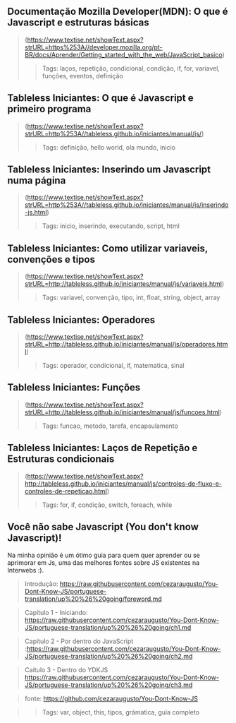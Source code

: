 ## Documentação Mozilla Developer(MDN): O que é Javascript e estruturas básicas
> (https://www.textise.net/showText.aspx?strURL=https%253A//developer.mozilla.org/pt-BR/docs/Aprender/Getting_started_with_the_web/JavaScript_basico)
>> Tags: laços, repetição, condicional, condição, if, for, variavel, funções, eventos, definição


## Tableless Iniciantes: O que é Javascript e primeiro programa
> (https://www.textise.net/showText.aspx?strURL=http%253A//tableless.github.io/iniciantes/manual/js/)
>> Tags: definição, hello world, ola mundo, inicio


## Tableless Iniciantes: Inserindo um Javascript numa página
> (https://www.textise.net/showText.aspx?strURL=http%253A//tableless.github.io/iniciantes/manual/js/inserindo-js.html)
>> Tags: inicio, inserindo, executando, script, html


## Tableless Iniciantes: Como utilizar variaveis, convenções e tipos
> (https://www.textise.net/showText.aspx?strURL=http://tableless.github.io/iniciantes/manual/js/variaveis.html)
>> Tags: variavel, convenção, tipo, int, float, string, object, array


## Tableless Iniciantes: Operadores
> (https://www.textise.net/showText.aspx?strURL=http://tableless.github.io/iniciantes/manual/js/operadores.html)
>> Tags: operador, condicional, if, matematica, sinal


## Tableless Iniciantes: Funções
> (https://www.textise.net/showText.aspx?strURL=http://tableless.github.io/iniciantes/manual/js/funcoes.html)
>> Tags: funcao, metodo, tarefa, encapsulamento


## Tableless Iniciantes: Laços de Repetição e Estruturas condicionais
> (https://www.textise.net/showText.aspx?http://tableless.github.io/iniciantes/manual/js/controles-de-fluxo-e-controles-de-repeticao.html)
>> Tags: for, if, condição, switch, foreach, while

## Você não sabe Javascript (You don't know Javascript)!
Na minha opinião é um ótimo guia para quem quer aprender ou se aprimorar em Js, uma das melhores fontes sobre JS existentes na Interwebs :).
> Introdução: https://raw.githubusercontent.com/cezaraugusto/You-Dont-Know-JS/portuguese-translation/up%20%26%20going/foreword.md

> Capítulo 1 - Iniciando: https://raw.githubusercontent.com/cezaraugusto/You-Dont-Know-JS/portuguese-translation/up%20%26%20going/ch1.md

> Capítulo 2 - Por dentro do JavaScript :https://raw.githubusercontent.com/cezaraugusto/You-Dont-Know-JS/portuguese-translation/up%20%26%20going/ch2.md

> Caítulo 3 - Dentro do YDKJS  https://raw.githubusercontent.com/cezaraugusto/You-Dont-Know-JS/portuguese-translation/up%20%26%20going/ch3.md

> fonte: https://github.com/cezaraugusto/You-Dont-Know-JS

>> Tags: var, object, this, tipos, grámatica, guia completo
